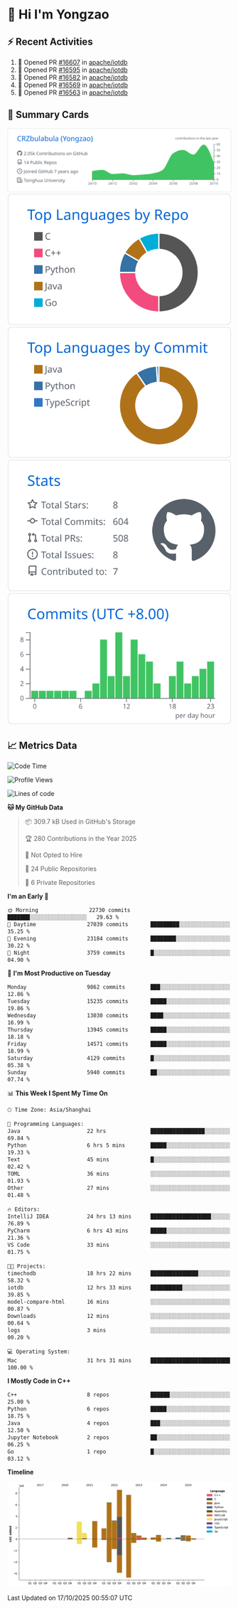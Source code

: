 # 👋 Hi I'm Yongzao

## ⚡ Recent Activities
<!--START_SECTION:activity-->
1. 💪 Opened PR [#16607](undefined) in [apache/iotdb](https://github.com/apache/iotdb)
2. 💪 Opened PR [#16595](undefined) in [apache/iotdb](https://github.com/apache/iotdb)
3. 💪 Opened PR [#16582](undefined) in [apache/iotdb](https://github.com/apache/iotdb)
4. 💪 Opened PR [#16569](undefined) in [apache/iotdb](https://github.com/apache/iotdb)
5. 💪 Opened PR [#16563](undefined) in [apache/iotdb](https://github.com/apache/iotdb)
<!--END_SECTION:activity-->

## 🎑 Summary Cards

[![](https://raw.githubusercontent.com/CRZbulabula/CRZbulabula/main/profile-summary-card-output/github/0-profile-details.svg)](https://github.com/vn7n24fzkq/github-profile-summary-cards)
[![](https://raw.githubusercontent.com/CRZbulabula/CRZbulabula/main/profile-summary-card-output/github/1-repos-per-language.svg)](https://github.com/vn7n24fzkq/github-profile-summary-cards) [![](https://raw.githubusercontent.com/CRZbulabula/CRZbulabula/main/profile-summary-card-output/github/2-most-commit-language.svg)](https://github.com/vn7n24fzkq/github-profile-summary-cards)
[![](https://raw.githubusercontent.com/CRZbulabula/CRZbulabula/main/profile-summary-card-output/github/3-stats.svg)](https://github.com/vn7n24fzkq/github-profile-summary-cards) [![](https://raw.githubusercontent.com/CRZbulabula/CRZbulabula/main/profile-summary-card-output/github/4-productive-time.svg)](https://github.com/vn7n24fzkq/github-profile-summary-cards)

## 📈 Metrics Data

<!--START_SECTION:waka-->
![Code Time](http://img.shields.io/badge/Code%20Time-1%2C334%20hrs%2034%20mins-blue)

![Profile Views](http://img.shields.io/badge/Profile%20Views-4-blue)

![Lines of code](https://img.shields.io/badge/From%20Hello%20World%20I%27ve%20Written-39.9%20million%20lines%20of%20code-blue)

**🐱 My GitHub Data** 

> 📦 309.7 kB Used in GitHub's Storage 
 > 
> 🏆 280 Contributions in the Year 2025
 > 
> 🚫 Not Opted to Hire
 > 
> 📜 24 Public Repositories 
 > 
> 🔑 6 Private Repositories 
 > 
**I'm an Early 🐤** 

```text
🌞 Morning                22730 commits       ███████░░░░░░░░░░░░░░░░░░   29.63 % 
🌆 Daytime                27039 commits       █████████░░░░░░░░░░░░░░░░   35.25 % 
🌃 Evening                23184 commits       ████████░░░░░░░░░░░░░░░░░   30.22 % 
🌙 Night                  3759 commits        █░░░░░░░░░░░░░░░░░░░░░░░░   04.90 % 
```
📅 **I'm Most Productive on Tuesday** 

```text
Monday                   9862 commits        ███░░░░░░░░░░░░░░░░░░░░░░   12.86 % 
Tuesday                  15235 commits       █████░░░░░░░░░░░░░░░░░░░░   19.86 % 
Wednesday                13030 commits       ████░░░░░░░░░░░░░░░░░░░░░   16.99 % 
Thursday                 13945 commits       █████░░░░░░░░░░░░░░░░░░░░   18.18 % 
Friday                   14571 commits       █████░░░░░░░░░░░░░░░░░░░░   18.99 % 
Saturday                 4129 commits        █░░░░░░░░░░░░░░░░░░░░░░░░   05.38 % 
Sunday                   5940 commits        ██░░░░░░░░░░░░░░░░░░░░░░░   07.74 % 
```


📊 **This Week I Spent My Time On** 

```text
🕑︎ Time Zone: Asia/Shanghai

💬 Programming Languages: 
Java                     22 hrs              █████████████████░░░░░░░░   69.84 % 
Python                   6 hrs 5 mins        █████░░░░░░░░░░░░░░░░░░░░   19.33 % 
Text                     45 mins             █░░░░░░░░░░░░░░░░░░░░░░░░   02.42 % 
TOML                     36 mins             ░░░░░░░░░░░░░░░░░░░░░░░░░   01.93 % 
Other                    27 mins             ░░░░░░░░░░░░░░░░░░░░░░░░░   01.48 % 

🔥 Editors: 
IntelliJ IDEA            24 hrs 13 mins      ███████████████████░░░░░░   76.89 % 
PyCharm                  6 hrs 43 mins       █████░░░░░░░░░░░░░░░░░░░░   21.36 % 
VS Code                  33 mins             ░░░░░░░░░░░░░░░░░░░░░░░░░   01.75 % 

🐱‍💻 Projects: 
timechodb                18 hrs 22 mins      ███████████████░░░░░░░░░░   58.32 % 
iotdb                    12 hrs 33 mins      ██████████░░░░░░░░░░░░░░░   39.85 % 
model-compare-html       16 mins             ░░░░░░░░░░░░░░░░░░░░░░░░░   00.87 % 
Downloads                12 mins             ░░░░░░░░░░░░░░░░░░░░░░░░░   00.64 % 
logs                     3 mins              ░░░░░░░░░░░░░░░░░░░░░░░░░   00.20 % 

💻 Operating System: 
Mac                      31 hrs 31 mins      █████████████████████████   100.00 % 
```

**I Mostly Code in C++** 

```text
C++                      8 repos             ██████░░░░░░░░░░░░░░░░░░░   25.00 % 
Python                   6 repos             █████░░░░░░░░░░░░░░░░░░░░   18.75 % 
Java                     4 repos             ███░░░░░░░░░░░░░░░░░░░░░░   12.50 % 
Jupyter Notebook         2 repos             ██░░░░░░░░░░░░░░░░░░░░░░░   06.25 % 
Go                       1 repo              █░░░░░░░░░░░░░░░░░░░░░░░░   03.12 % 
```



**Timeline**

![Lines of Code chart](https://raw.githubusercontent.com/CRZbulabula/CRZbulabula/main/assets/bar_graph.png)


 Last Updated on 17/10/2025 00:55:07 UTC
<!--END_SECTION:waka-->

